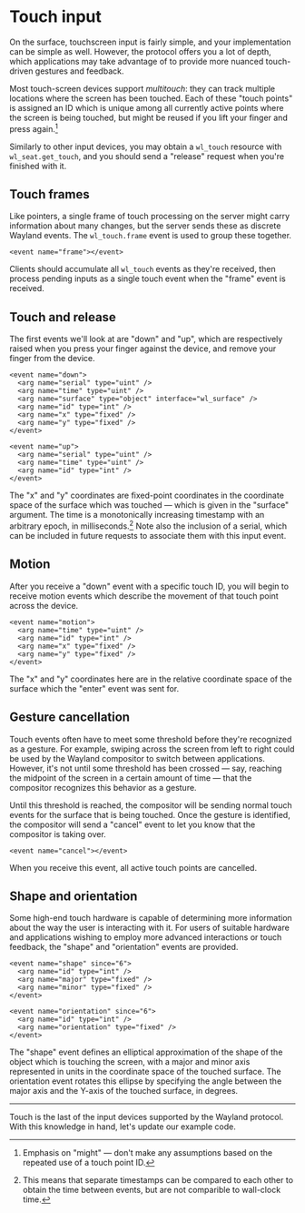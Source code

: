 # Touch input

On the surface, touchscreen input is fairly simple, and your implementation can
be simple as well. However, the protocol offers you a lot of depth, which
applications may take advantage of to provide more nuanced touch-driven gestures
and feedback.

Most touch-screen devices support *multitouch*: they can track multiple
locations where the screen has been touched. Each of these "touch points" is
assigned an ID which is unique among all currently active points where the
screen is being touched, but might be reused if you lift your finger and press
again.[^1]

Similarly to other input devices, you may obtain a `wl_touch` resource with
`wl_seat.get_touch`, and you should send a "release" request when you're
finished with it.

## Touch frames

Like pointers, a single frame of touch processing on the server might carry
information about many changes, but the server sends these as discrete Wayland
events. The `wl_touch.frame` event is used to group these together.

```
<event name="frame"></event>
```

Clients should accumulate all `wl_touch` events as they're received, then
process pending inputs as a single touch event when the "frame" event is
received.

## Touch and release

The first events we'll look at are "down" and "up", which are respectively
raised when you press your finger against the device, and remove your finger
from the device.

```
<event name="down">
  <arg name="serial" type="uint" />
  <arg name="time" type="uint" />
  <arg name="surface" type="object" interface="wl_surface" />
  <arg name="id" type="int" />
  <arg name="x" type="fixed" />
  <arg name="y" type="fixed" />
</event>

<event name="up">
  <arg name="serial" type="uint" />
  <arg name="time" type="uint" />
  <arg name="id" type="int" />
</event>
```

The "x" and "y" coordinates are fixed-point coordinates in the coordinate space
of the surface which was touched &mdash; which is given in the "surface" 
argument. The time is a monotonically increasing timestamp with an arbitrary 
epoch, in milliseconds.[^2] Note also the inclusion of a serial, which can be 
included in future requests to associate them with this input event.

## Motion

After you receive a "down" event with a specific touch ID, you will begin to
receive motion events which describe the movement of that touch point across the
device.

```
<event name="motion">
  <arg name="time" type="uint" />
  <arg name="id" type="int" />
  <arg name="x" type="fixed" />
  <arg name="y" type="fixed" />
</event>
```

The "x" and "y" coordinates here are in the relative coordinate space of the
surface which the "enter" event was sent for.

## Gesture cancellation

Touch events often have to meet some threshold before they're recognized as a
gesture. For example, swiping across the screen from left to right could be used
by the Wayland compositor to switch between applications. However, it's not
until some threshold has been crossed &mdash; say, reaching the midpoint of the
screen in a certain amount of time &mdash; that the compositor recognizes this
behavior as a gesture.

Until this threshold is reached, the compositor will be sending normal touch
events for the surface that is being touched. Once the gesture is identified,
the compositor will send a "cancel" event to let you know that the compositor is
taking over.

```
<event name="cancel"></event>
```

When you receive this event, all active touch points are cancelled.

## Shape and orientation

Some high-end touch hardware is capable of determining more information about
the way the user is interacting with it. For users of suitable hardware and
applications wishing to employ more advanced interactions or touch feedback, the
"shape" and "orientation" events are provided.

```
<event name="shape" since="6">
  <arg name="id" type="int" />
  <arg name="major" type="fixed" />
  <arg name="minor" type="fixed" />
</event>

<event name="orientation" since="6">
  <arg name="id" type="int" />
  <arg name="orientation" type="fixed" />
</event>
```

The "shape" event defines an elliptical approximation of the shape of the object
which is touching the screen, with a major and minor axis represented in units
in the coordinate space of the touched surface. The orientation event rotates
this ellipse by specifying the angle between the major axis and the Y-axis of
the touched surface, in degrees.

---

Touch is the last of the input devices supported by the Wayland protocol. With
this knowledge in hand, let's update our example code.

[^1]: Emphasis on "might" &mdash; don't make any assumptions based on the repeated use of a touch point ID.

[^2]: This means that separate timestamps can be compared to each other to obtain the time between events, but are not comparible to wall-clock time.

